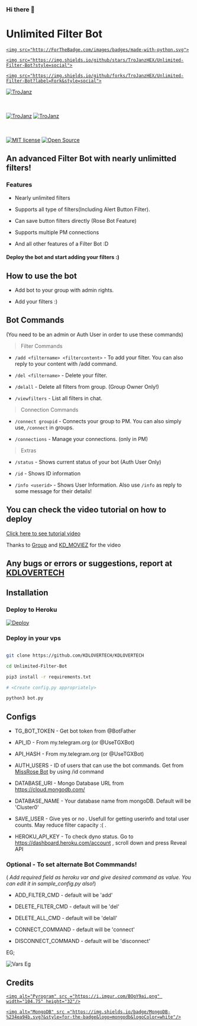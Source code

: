 ### Hi there 👋















# Unlimited Filter Bot

<p align="center">

  <a href="https://www.python.org">

    <img src="http://ForTheBadge.com/images/badges/made-with-python.svg">

  </a>

</p>

<p align="center">

  <a href="https://github.com/TroJanzHEX/Unlimited-Filter-Bot/stargazers">

    <img src="https://img.shields.io/github/stars/TroJanzHEX/Unlimited-Filter-Bot?style=social">

  </a>

  

  <a href="https://github.com/TroJanzHEX/Unlimited-Filter-Bot/fork">

    <img src="https://img.shields.io/github/forks/TroJanzHEX/Unlimited-Filter-Bot?label=Fork&style=social">

  </a>  

</p>

[![TroJanz](https://img.shields.io/badge/TroJanzHEX-Channel-orange?style=for-the-badge&logo=telegram)](https://telegram.dog/TroJanzHEX)  

ㅤㅤㅤㅤㅤㅤㅤ  

[![TroJanz](https://img.shields.io/badge/TroJanzHEX-Support-red?style=flat&logo=telegram)](https://telegram.dog/TroJanzSupport)  [![TroJanz](https://img.shields.io/badge/TroJanzHEX-Website-red?style=flat&logo=CodersRank)](https://TroJanzHEX.me)  

ㅤㅤㅤㅤㅤㅤㅤ  

[![MIT license](https://img.shields.io/badge/License-MIT-blue?style=flat)](https://github.com/TroJanzHEX/Unlimited-Filter-Bot/blob/main/LICENSE)  [![Open Source](https://badges.frapsoft.com/os/v2/open-source.svg?v=103)](https://github.com/TroJanzHEX/Unlimited-Filter-Bot)

## An advanced Filter Bot with nearly unlimitted filters!

### Features

* Nearly unlimited filters

* Supports all type of filters(Including Alert Button Filter).

* Can save button filters directly (Rose Bot Feature)

* Supports multiple PM connections

* And all other features of a Filter Bot :D

#### Deploy the bot and start adding your filters :)

## How to use the bot

* Add bot to your group with admin rights.

* Add your filters :)

## Bot Commands

(You need to be an admin or Auth User in order to use these commands)

> Filter Commands

* `/add <filtername> <filtercontent>`  -  To add your filter. You can also reply to your content with /add command.

* `/del <filtername>`  -  Delete your filter.

* `/delall`  -  Delete all filters from group. (Group Owner Only!)

* `/viewfilters`  -  List all filters in chat.

> Connection Commands

* `/connect groupid`  -  Connects your group to PM. You can also simply use, `/connect` in groups.

* `/connections`  -  Manage your connections. (only in PM)

> Extras

* `/status`  -  Shows current status of your bot (Auth User Only)

* `/id`  -  Shows ID information

* `/info <userid>`  -  Shows User Information. Also use `/info` as reply to some message for their details!

## You can check the video tutorial on how to deploy

[Click here to see tutorial video](https://youtube.com/channel/UC95S0AuVudFfUKTwvcCD-kg)

Thanks to [Group](https://telegram.dog/KDLOVERTECH) and [KD_MOVIEZ](https://telegram.dog/KD_MOVIEZ) for the video

## Any bugs or errors or suggestions, report at [KDLOVERTECH](https://t.me/KDLOVERTECH)

## Installation

### Deploy to Heroku

[![Deploy](https://www.herokucdn.com/deploy/button.svg)](https://heroku.com/deploy?template=https://github.com/DarkDevil1265/Unlimited-filter-bot-RJ)


### Deploy in your vps

```sh

git clone https://github.com/KDLOVERTECH/KDLOVERTECH

cd Unlimited-Filter-Bot

pip3 install -r requirements.txt

# <Create config.py appropriately>

python3 bot.py

```

## Configs

* TG_BOT_TOKEN  - Get bot token from @BotFather

* API_ID        - From my.telegram.org (or @UseTGXBot)

* API_HASH      - From my.telegram.org (or @UseTGXBot)

* AUTH_USERS  - ID of users that can use the bot commands. Get from [MissRose Bot](https://telegram.dog/MissRose_bot) by using /id command

* DATABASE_URI  - Mongo Database URL from https://cloud.mongodb.com/

* DATABASE_NAME  - Your database name from mongoDB. Default will be 'Cluster0'

* SAVE_USER  -  Give yes or no . Usefull for getting userinfo and total user counts. May reduce filter capacity :( .

* HEROKU_API_KEY  -  To check dyno status. Go to https://dashboard.heroku.com/account , scroll down and press Reveal API

### Optional - To set alternate Bot Commmands!

( *Add required field as heroku var and give desired command as value. You can edit it in sample_config.py also!*)

* ADD_FILTER_CMD  -  default will be 'add'

* DELETE_FILTER_CMD  -  default will be 'del'

* DELETE_ALL_CMD  -  default will be 'delall'

* CONNECT_COMMAND  -  default will be 'connect'

* DISCONNECT_COMMAND  -  default will be 'disconnect'

EG;  

![Vars Eg](https://telegra.ph/file/1f956f3491f2f20a9c1ec.jpg)

## Credits

<p align="left">

  <a href="https://github.com/pyrogram/pyrogram">

    <img alt="Pyrogram" src ="https://i.imgur.com/BOgY9ai.png" width="104.75" height="32"/>

  </a>

</p>

<p align="left">

  <a href="https://docs.mongodb.com">

    <img alt="MongoDB" src ="https://img.shields.io/badge/MongoDB-%234ea94b.svg?&style=for-the-badge&logo=mongodb&logoColor=white"/>

  </a>

</p>
